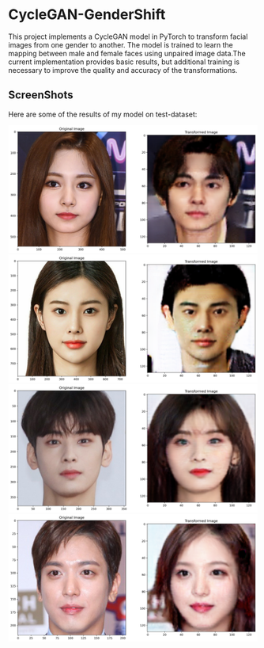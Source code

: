 
# CycleGAN-GenderShift

This project implements a CycleGAN model in PyTorch to transform facial images from one gender to another. The model is trained to learn the mapping between male and female faces using unpaired image data.The current implementation provides basic results, but additional training is necessary to improve the quality and accuracy of the transformations.
## ScreenShots

Here are some of the results of my model on test-dataset:

![Image-1](Images/random219.png)
![Image-2](Images/random8200.png)
![Image-3](Images/random9414.png)
![Image-4](Images/random9983.png)


